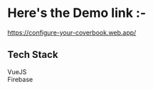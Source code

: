 
# Here's the Demo link :- 
  https://configure-your-coverbook.web.app/

## Tech Stack 
  VueJS <br />
  Firebase

